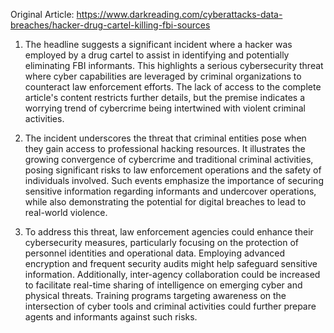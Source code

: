 Original Article: https://www.darkreading.com/cyberattacks-data-breaches/hacker-drug-cartel-killing-fbi-sources

1) The headline suggests a significant incident where a hacker was employed by a drug cartel to assist in identifying and potentially eliminating FBI informants. This highlights a serious cybersecurity threat where cyber capabilities are leveraged by criminal organizations to counteract law enforcement efforts. The lack of access to the complete article's content restricts further details, but the premise indicates a worrying trend of cybercrime being intertwined with violent criminal activities.

2) The incident underscores the threat that criminal entities pose when they gain access to professional hacking resources. It illustrates the growing convergence of cybercrime and traditional criminal activities, posing significant risks to law enforcement operations and the safety of individuals involved. Such events emphasize the importance of securing sensitive information regarding informants and undercover operations, while also demonstrating the potential for digital breaches to lead to real-world violence.

3) To address this threat, law enforcement agencies could enhance their cybersecurity measures, particularly focusing on the protection of personnel identities and operational data. Employing advanced encryption and frequent security audits might help safeguard sensitive information. Additionally, inter-agency collaboration could be increased to facilitate real-time sharing of intelligence on emerging cyber and physical threats. Training programs targeting awareness on the intersection of cyber tools and criminal activities could further prepare agents and informants against such risks.